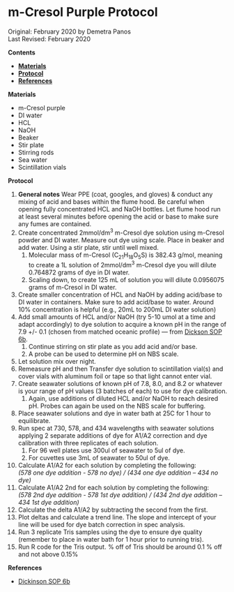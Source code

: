 # m-Cresol Purple Protocol

Original: February 2020 by Demetra Panos  
Last Revised: February 2020


**Contents**
* [**Materials**](#Materials)  
* [**Protocol**](#Protocol)
* [**References**](#References)

<a name="Materials"></a> **Materials**
* m-Cresol purple
* DI water
* HCL
* NaOH
* Beaker
* Stir plate
* Stirring rods
* Sea water
* Scintillation vials
 
<a name="Protocol"></a> **Protocol**

1. **General notes** Wear PPE (coat, googles, and gloves) & conduct any mixing of acid and bases within the flume hood. Be careful when opening fully concentrated HCL and NaOH bottles. Let flume hood run at least several minutes before opening the acid or base to make sure any fumes are contained. 
1. Create concentrated 2mmol/dm<sup>3</sup> m-Cresol dye solution using m-Cresol powder and DI water. Measure out dye using scale. Place in beaker and add water. Using a stir plate, stir until well mixed.
    1. Molecular mass of m-Cresol (C<sub>21</sub>H<sub>18</sub>O<sub>5</sub>S) is 382.43 g/mol, meaning to create a 1L solution of 2mmol/dm<sup>3</sup> m-Cresol dye you will dilute 0.764872 grams of dye in DI water.
    1. Scaling down, to create 125 mL of solution you will dilute 0.0956075 grams of m-Cresol in DI water. 
1. Create smaller concentration of HCL and NaOH by adding acid/base to DI water in containers. Make sure to add acid/base to water. Around 10% concentration is helpful (e.g., 20mL to 200mL DI water solution)
1. Add small amounts of HCL and/or NaOH (try 5-10 umol at a time and adapt accordingly) to dye solution to acquire a known pH in the range of 7.9 +/- 0.1 (chosen from matched oceanic profile) — from [Dickson SOP 6b](Spectrophotometer_Protocols/Dickinson_SOP_6b.pdf).  
    1. Continue stirring on stir plate as you add acid and/or base.  
    1. A probe can be used to determine pH on NBS scale.
1. Let solution mix over night.
1. Remeasure pH and then Transfer dye solution to scintillation vial(s) and cover vials with aluminum foil or tape so that light cannot enter vial.
1. Create seawater solutions of known pH of 7.8, 8.0, and 8.2 or whatever is your range of pH values (3 batches of each) to use for dye calibration.  
    1. Again, use additions of diluted HCL and/or NaOH to reach desired pH. Probes can again be used on the NBS scale for buffering.
1. Place seawater solutions and dye in water bath at 25C for 1 hour to equilibrate.
1. Run spec at 730, 578, and 434 wavelengths with seawater solutions applying 2 separate additions of dye for A1/A2 correction and dye calibration with three replicates of each solution.
    1. For 96 well plates use 300ul of seawater to 5ul of dye.
    1. For cuvettes use 3mL of seawater to 50ul of dye.
7. Calculate A1/A2 for each solution by completing the following:  
*(578 one dye addition - 578 no dye) / (434 one dye addition – 434 no dye)*
1. Calculate A1/A2 2nd for each solution by completing the following:  
*(578 2nd dye addition - 578 1st dye addition) / (434 2nd dye addition – 434 1st dye addition)*
1. Calculate the delta A1/A2 by subtracting the second from the first.
1. Plot deltas and calculate a trend line. The slope and intercept of your line will be used for dye batch correction in spec analysis.
1. Run 3 replicate Tris samples using the dye to ensure dye quality (remember to place in water bath for 1 hour prior to running tris).
1. Run R code for the Tris output. % off of Tris should be around 0.1 % off and not above 0.15%
    
<a name="References"></a> **References**

* [Dickinson SOP 6b](Dickinson_SOP_6b.pdf)
